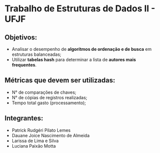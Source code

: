 # Trabalho de Estruturas de Dados II - UFJF

## Objetivos:

- Analisar o desempenho de **algorítmos de ordenação e de busca** em estruturas balanceadas;
- Utilizar **tabelas hash** para determinar a lista de **autores mais frequentes**.

## Métricas que devem ser utilizadas:

- N° de comparações de chaves;
- N° de cópias de registros realizadas;
- Tempo total gasto (processamento);

## Integrantes:

- Patrick Rudgéri Pilato Lemes
- Dauane Joice Nascimento de Almeida
- Larissa de Lima e Silva
- Luciana Paixão Motta
